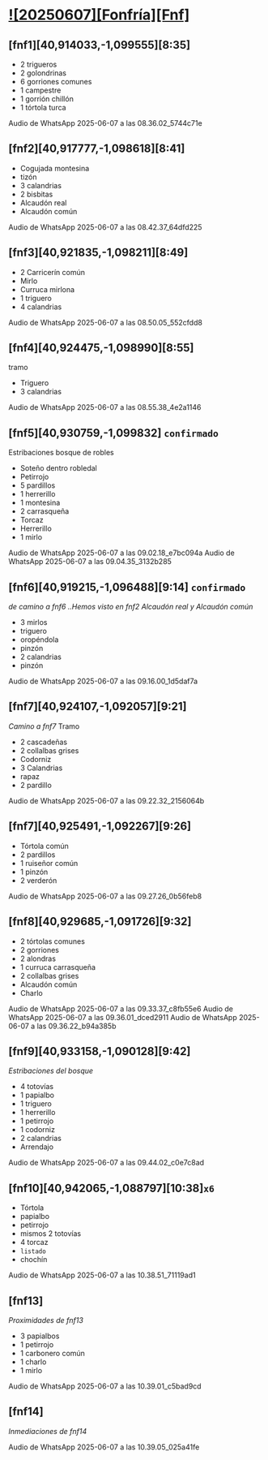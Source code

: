 <!--MODELO
# [#[20250418] [Vstb]](https://drive.google.com/drive/folders/1QmPpMglHaVGhmEvUFD5_p6lZT1EqGVr4?usp=drive_link)

- ## [Trrl1][Trrl2][41,016475,-1,597704][9:32]
Estructura subtítulo. Funcionan como etiquetas

- () comentarios a posteriori
Comentarios de audio en normal

- [audio] Buscar en BirdNET archivo día y hora

- 2 `bisbita` ID especie probable en eBird



## Vistabella 1 [Vstb1]
## Casablanca 1 [Csbl1][PO01]
## Vistabella 2 [Vstb2] Tramo 1-2
-->

# [![20250607][Fonfría][Fnf]]()

## [fnf1][40,914033,-1,099555][8:35]
- 2 trigueros
- 2 golondrinas
- 6 gorriones comunes
- 1 campestre
- 1 gorrión chillón
- 1 tórtola turca

Audio de WhatsApp 2025-06-07 a las 08.36.02_5744c71e

## [fnf2][40,917777,-1,098618][8:41]
- Cogujada montesina
- tizón
- 3 calandrias
- 2 bisbitas
- Alcaudón real
- Alcaudón común


Audio de WhatsApp 2025-06-07 a las 08.42.37_64dfd225


## [fnf3][40,921835,-1,098211][8:49]
- 2 Carricerín común
- Mirlo
- Curruca mirlona
- 1 triguero
- 4 calandrias


Audio de WhatsApp 2025-06-07 a las 08.50.05_552cfdd8


## [fnf4][40,924475,-1,098990][8:55]
tramo
- Triguero
- 3 calandrias

Audio de WhatsApp 2025-06-07 a las 08.55.38_4e2a1146

## [fnf5][40,930759,-1,099832] `confirmado`
Estribaciones bosque de robles
- Soteño dentro robledal
- Petirrojo
- 5 pardillos
- 1 herrerillo
- 1 montesina
- 2 carrasqueña
- Torcaz
- Herrerillo
- 1 mirlo

Audio de WhatsApp 2025-06-07 a las 09.02.18_e7bc094a
Audio de WhatsApp 2025-06-07 a las 09.04.35_3132b285

## [fnf6][40,919215,-1,096488][9:14] `confirmado`
*de camino a fnf6 ..Hemos visto en fnf2 Alcaudón real y Alcaudón común*
- 3 mirlos
- triguero
- oropéndola
- pinzón
- 2 calandrias
- pinzón

Audio de WhatsApp 2025-06-07 a las 09.16.00_1d5daf7a


## [fnf7][40,924107,-1,092057][9:21]
*Camino a fnf7* Tramo
- 2 cascadeñas
- 2 collalbas grises 
- Codorniz
- 3 Calandrias
- rapaz
- 2 pardillo


Audio de WhatsApp 2025-06-07 a las 09.22.32_2156064b


## [fnf7][40,925491,-1,092267][9:26]
- Tórtola común
- 2 pardillos
- 1 ruiseñor común
- 1 pinzón
- 2 verderón


Audio de WhatsApp 2025-06-07 a las 09.27.26_0b56feb8

## [fnf8][40,929685,-1,091726][9:32]
- 2 tórtolas comunes
- 2 gorriones 
- 2 alondras
- 1 curruca carrasqueña
- 2 collalbas grises
- Alcaudón común
- Charlo


Audio de WhatsApp 2025-06-07 a las 09.33.37_c8fb55e6
Audio de WhatsApp 2025-06-07 a las 09.36.01_dced2911
Audio de WhatsApp 2025-06-07 a las 09.36.22_b94a385b

## [fnf9][40,933158,-1,090128][9:42]
*Estribaciones del bosque*
- 4 totovías
- 1 papialbo
- 1 triguero
- 1 herrerillo
- 1 petirrojo
- 1 codorniz
- 2 calandrias
- Arrendajo

Audio de WhatsApp 2025-06-07 a las 09.44.02_c0e7c8ad

## [fnf10][40,942065,-1,088797][10:38]`x6`
- Tórtola
- papialbo
- petirrojo
- mismos 2 totovías
- 4 torcaz
- `listado`
- chochín


Audio de WhatsApp 2025-06-07 a las 10.38.51_71119ad1

## [fnf13]
*Proximidades de fnf13*
- 3 papialbos
- 1 petirrojo
- 1 carbonero común
- 1 charlo
- 1 mirlo

Audio de WhatsApp 2025-06-07 a las 10.39.01_c5bad9cd


## [fnf14]
*Inmediaciones de fnf14*

Audio de WhatsApp 2025-06-07 a las 10.39.05_025a41fe